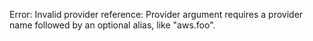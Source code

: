 <!-- markdownlint-disable -->
Error: Invalid provider reference: Provider argument requires a provider name followed by an optional alias, like "aws.foo".
<!-- markdownlint-restore -->

